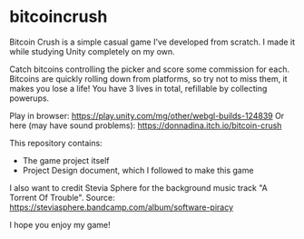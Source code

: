 # bitcoincrush
Bitcoin Crush is a simple casual game I've developed from scratch.
I made it while studying Unity completely on my own.

Catch bitcoins controlling the picker and score some commission for each. Bitcoins are quickly rolling down from platforms, so try not to miss them, it makes you lose a life! You have 3 lives in total, refillable by collecting powerups.

Play in browser: https://play.unity.com/mg/other/webgl-builds-124839
Or here (may have sound problems): https://donnadina.itch.io/bitcoin-crush

This repository contains:
- The game project itself
- Project Design document, which I followed to make this game

I also want to credit Stevia Sphere for the background music track "A Torrent Of Trouble". Source: https://steviasphere.bandcamp.com/album/software-piracy

I hope you enjoy my game!
